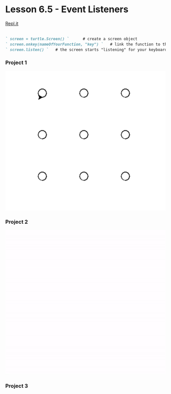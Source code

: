 # Lesson 6.5 - Event Listeners

[Repl.it](https://repl.it/~)

```markdown

` screen = turtle.Screen() `      # create a screen object
` screen.onkey(nameOfYourFunction, "key") `   # link the function to the keys
` screen.listen() `   # the screen starts "listening" for your keyboard input

```

### Project 1
![fourcorners](6.6fourcorners.png)

### Project 2
![eventListeners](eventlisteners.gif)


### Project 3
